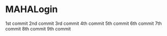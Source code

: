 # MAHALogin
1st  commit
2nd commit
3rd commit
4th commit
5th commit
6th commit
7th commit
8th commit
9th commit
